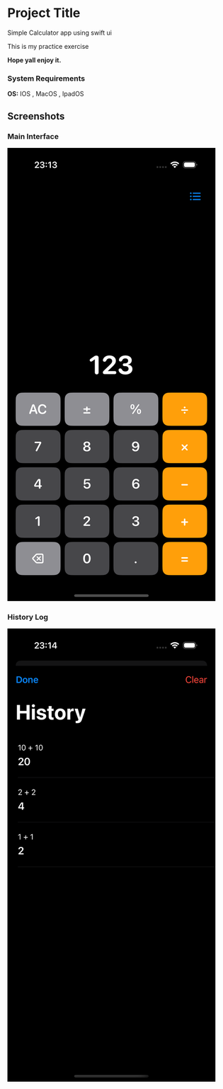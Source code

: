 # Project Title

Simple Calculator app using swift ui

This is my practice exercise 

**Hope yall enjoy it.**  




### System Requirements

**OS:** IOS , MacOS , IpadOS

## Screenshots

### Main Interface
![Main Interface](https://github.com/TDung1807/CalculatorApp/blob/main/Screenshots/Main%20Interface.png?raw=true)

### History Log
![History Log](https://github.com/TDung1807/CalculatorApp/blob/main/Screenshots/History%20Log.png?raw=true)
